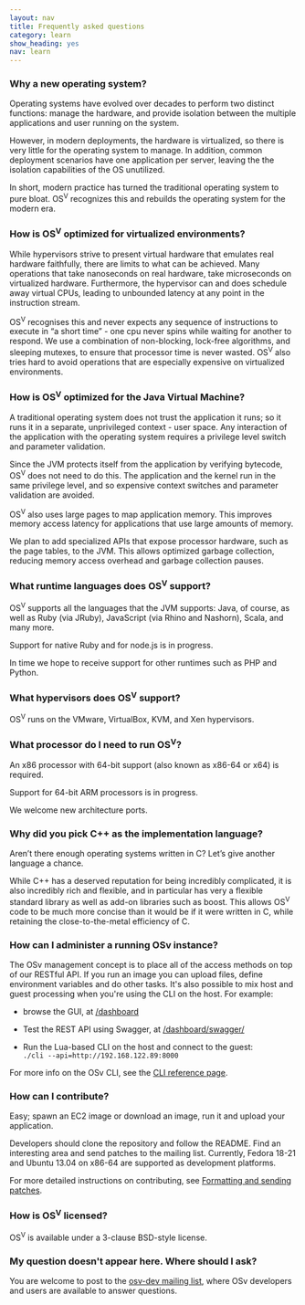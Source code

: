 ```yaml
---
layout: nav
title: Frequently asked questions
category: learn
show_heading: yes
nav: learn
---
```


### Why a new operating system?

Operating systems have evolved over decades to perform two distinct functions: manage the hardware, and provide isolation between the multiple applications and user running on the system.

However, in modern deployments, the hardware is virtualized, so there is very little for the operating system to manage. In addition, common deployment scenarios have one application per server, leaving the the isolation capabilities of the OS unutilized.

<!--more-->

In short, modern practice has turned the traditional operating system to pure bloat. OS<sup>V</sup> recognizes this and rebuilds the operating system for the modern era.

### How is OS<sup>V</sup> optimized for virtualized environments?

While hypervisors strive to present virtual hardware that emulates real hardware faithfully, there are limits to what can be achieved. Many operations that take nanoseconds on real hardware, take microseconds on virtualized hardware. Furthermore, the hypervisor can and does schedule away virtual CPUs, leading to unbounded latency at any point in the instruction stream.

OS<sup>V</sup> recognises this and never expects any sequence of instructions to execute in “a short time” - one cpu never spins while waiting for another to respond. We use a combination of non-blocking, lock-free algorithms, and sleeping mutexes, to ensure that processor time is never wasted. OS<sup>V</sup> also tries hard to avoid operations that are especially expensive on virtualized environments.

### How is OS<sup>V</sup> optimized for the Java Virtual Machine?

A traditional operating system does not trust the application it runs; so it runs it in a separate, unprivileged context - user space. Any interaction of the application with the operating system requires a privilege level switch and parameter validation.

Since the JVM protects itself from the application by verifying bytecode, OS<sup>V</sup> does not need to do this. The application and the kernel run in the same privilege level, and so expensive context switches and parameter validation are avoided.



OS<sup>V</sup> also uses large pages to map application memory. This improves memory access latency for applications that use large amounts of memory.

We plan to add specialized APIs that expose processor hardware, such as the page tables, to the JVM. This allows optimized garbage collection, reducing memory access overhead and garbage collection pauses.

### What runtime languages does OS<sup>V</sup> support?

OS<sup>V</sup> supports all the languages that the JVM supports: Java, of course, as well as Ruby (via JRuby), JavaScript (via Rhino and Nashorn), Scala, and many more.

Support for native Ruby and for node.js is in progress.

In time we hope to receive support for other runtimes such as PHP and Python.

### What hypervisors does OS<sup>V</sup> support?

OS<sup>V</sup> runs on the VMware, VirtualBox, KVM, and Xen hypervisors.

### What processor do I need to run OS<sup>V</sup>?

An x86 processor with 64-bit support (also known as x86-64 or x64) is required.

Support for 64-bit ARM processors is in progress.

We welcome new architecture ports.

### Why did you pick C++ as the implementation language?

Aren’t there enough operating systems written in C? Let’s give another language a chance.

While C++ has a deserved reputation for being incredibly complicated, it is also incredibly rich and flexible, and in particular has very a flexible standard library as well as add-on libraries such as boost. This allows OS<sup>V</sup> code to be much more concise than it would be if it were written in C, while retaining the close-to-the-metal efficiency of C.

### How can I administer a running OSv instance?

The OSv management concept is to place all of the access methods on top of our RESTful API. If you run an image you can upload files, define environment variables and do other tasks. It's also possible to mix host and guest processing when you're using the CLI on the host.  For example:

  - browse the GUI, at [/dashboard](http://192.168.122.89:8000/dashboard)

  - Test the REST API using Swagger, at [/dashboard/swagger/](http://192.168.122.89:8000/dashboard/swagger/)

  - Run the Lua-based CLI on the host and connect to the guest:<br>`./cli --api=http://192.168.122.89:8000`

For more info on the OSv CLI, see the [CLI reference page](https://github.com/cloudius-systems/osv/wiki/Command-Line-Interface-(CLI)).   


### How can I contribute?

Easy; spawn an EC2 image or download an image, run it and upload your application.

Developers should clone the repository and follow the README. Find an interesting area and send patches to the mailing list. Currently, Fedora 18-21 and Ubuntu 13.04 on x86-64 are supported as development platforms.

For more detailed instructions on contributing, see [Formatting and sending patches](https://github.com/cloudius-systems/osv/wiki/Formatting-and-sending-patches).

### How is OS<sup>V</sup> licensed?

OS<sup>V</sup> is available under a 3-clause BSD-style license.

### My question doesn't appear here. Where should I ask?

You are welcome to post to the [osv-dev mailing list](https://groups.google.com/forum/#!forum/osv-dev), where OSv developers and users are available to answer questions.  

